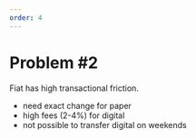 ```yaml
---
order: 4
---
```


# Problem #2

Fiat has high transactional friction.

- need exact change for paper
- high fees (2-4%) for digital
- not possible to transfer digital on weekends